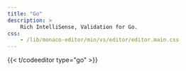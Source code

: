 ```yaml
---
title: "Go"
description: >
    Rich IntelliSense, Validation for Go.
css:
    - /lib/monaco-editor/min/vs/editor/editor.main.css
---
```


{{<  t/codeeditor type="go" >}}

